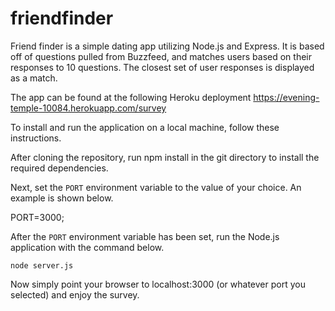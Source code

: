 # friendfinder
Friend finder is a simple dating app utilizing Node.js and Express. It is based off of questions pulled from Buzzfeed, and matches users based on their responses to 10 questions. The closest set of user responses is displayed as a match.

The app can be found at the following Heroku deployment
https://evening-temple-10084.herokuapp.com/survey

To install and run the application on a local machine, follow these instructions.

After cloning the repository, run npm install in the git directory to install the required dependencies. 

Next, set the `PORT` environment variable to the value of your choice. An example is shown below.

 PORT=3000;
	
After the `PORT` environment variable has been set, run the Node.js application with the command below.

	node server.js

Now simply point your browser to localhost:3000 (or whatever port you selected) and enjoy the survey. 